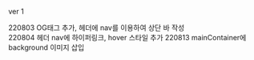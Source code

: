 ver 1

220803 OG태그 추가, 헤더에 nav를 이용하여 상단 바 작성<br>
220804 헤더 nav에 하이퍼링크, hover 스타일 추가
220813 mainContainer에 background 이미지 삽입
